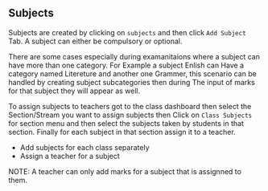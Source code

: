 ## Subjects
Subjects are created by clicking on `subjects` and then click  `Add Subject` Tab. A subject can either be compulsory or optional.

There  are some cases especially during  examanitaions where a subject can have more than one category. For Example a subject Enlish can Have a category named Litereture and another one Grammer, this scenario can be handled by creating subject subcategories then during The input of marks for that subject they will appear as well.

To assign subjects to teachers got to the class dashboard then select the Section/Stream you want to assign subjects then Click on `Class Subjects` for section menu and then select the subjects taken by students in that section. Finally for each subject in that section assign it to a teacher.

- Add subjects for each class separately
- Assign a teacher for a subject
 
 NOTE: A teacher can only add marks for a subject that is assignned to them. 